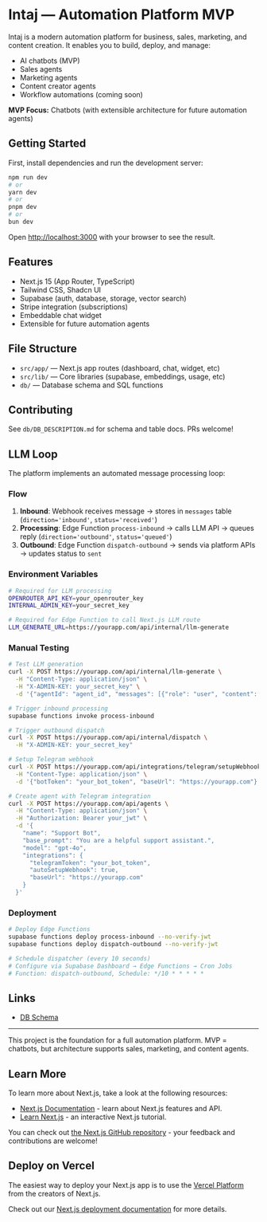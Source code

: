 
# Intaj — Automation Platform MVP

Intaj is a modern automation platform for business, sales, marketing, and content creation. It enables you to build, deploy, and manage:
- AI chatbots (MVP)
- Sales agents
- Marketing agents
- Content creator agents
- Workflow automations (coming soon)

**MVP Focus:** Chatbots (with extensible architecture for future automation agents)


## Getting Started


First, install dependencies and run the development server:

```bash
npm run dev
# or
yarn dev
# or
pnpm dev
# or
bun dev
```

Open [http://localhost:3000](http://localhost:3000) with your browser to see the result.


## Features
- Next.js 15 (App Router, TypeScript)
- Tailwind CSS, Shadcn UI
- Supabase (auth, database, storage, vector search)
- Stripe integration (subscriptions)
- Embeddable chat widget
- Extensible for future automation agents

## File Structure
- `src/app/` — Next.js app routes (dashboard, chat, widget, etc)
- `src/lib/` — Core libraries (supabase, embeddings, usage, etc)
- `db/` — Database schema and SQL functions

## Contributing
See `db/DB_DESCRIPTION.md` for schema and table docs. PRs welcome!

## LLM Loop

The platform implements an automated message processing loop:

### Flow
1. **Inbound**: Webhook receives message → stores in `messages` table (`direction='inbound'`, `status='received'`)
2. **Processing**: Edge Function `process-inbound` → calls LLM API → queues reply (`direction='outbound'`, `status='queued'`)
3. **Outbound**: Edge Function `dispatch-outbound` → sends via platform APIs → updates status to `sent`

### Environment Variables
```bash
# Required for LLM processing
OPENROUTER_API_KEY=your_openrouter_key
INTERNAL_ADMIN_KEY=your_secret_key

# Required for Edge Function to call Next.js LLM route
LLM_GENERATE_URL=https://yourapp.com/api/internal/llm-generate
```

### Manual Testing
```bash
# Test LLM generation
curl -X POST https://yourapp.com/api/internal/llm-generate \
  -H "Content-Type: application/json" \
  -H "X-ADMIN-KEY: your_secret_key" \
  -d '{"agentId": "agent_id", "messages": [{"role": "user", "content": "Hello"}]}'

# Trigger inbound processing
supabase functions invoke process-inbound

# Trigger outbound dispatch
curl -X POST https://yourapp.com/api/internal/dispatch \
  -H "X-ADMIN-KEY: your_secret_key"

# Setup Telegram webhook
curl -X POST https://yourapp.com/api/integrations/telegram/setupWebhook \
  -H "Content-Type: application/json" \
  -d '{"botToken": "your_bot_token", "baseUrl": "https://yourapp.com"}'

# Create agent with Telegram integration
curl -X POST https://yourapp.com/api/agents \
  -H "Content-Type: application/json" \
  -H "Authorization: Bearer your_jwt" \
  -d '{
    "name": "Support Bot",
    "base_prompt": "You are a helpful support assistant.",
    "model": "gpt-4o",
    "integrations": {
      "telegramToken": "your_bot_token",
      "autoSetupWebhook": true,
      "baseUrl": "https://yourapp.com"
    }
  }'
```

### Deployment
```bash
# Deploy Edge Functions
supabase functions deploy process-inbound --no-verify-jwt
supabase functions deploy dispatch-outbound --no-verify-jwt

# Schedule dispatcher (every 10 seconds)
# Configure via Supabase Dashboard → Edge Functions → Cron Jobs
# Function: dispatch-outbound, Schedule: */10 * * * * *
```

## Links
- [DB Schema](db/DB_DESCRIPTION.md)

---
This project is the foundation for a full automation platform. MVP = chatbots, but architecture supports sales, marketing, and content agents.

## Learn More

To learn more about Next.js, take a look at the following resources:

- [Next.js Documentation](https://nextjs.org/docs) - learn about Next.js features and API.
- [Learn Next.js](https://nextjs.org/learn) - an interactive Next.js tutorial.

You can check out [the Next.js GitHub repository](https://github.com/vercel/next.js) - your feedback and contributions are welcome!

## Deploy on Vercel

The easiest way to deploy your Next.js app is to use the [Vercel Platform](https://vercel.com/new?utm_medium=default-template&filter=next.js&utm_source=create-next-app&utm_campaign=create-next-app-readme) from the creators of Next.js.

Check out our [Next.js deployment documentation](https://nextjs.org/docs/app/building-your-application/deploying) for more details.
